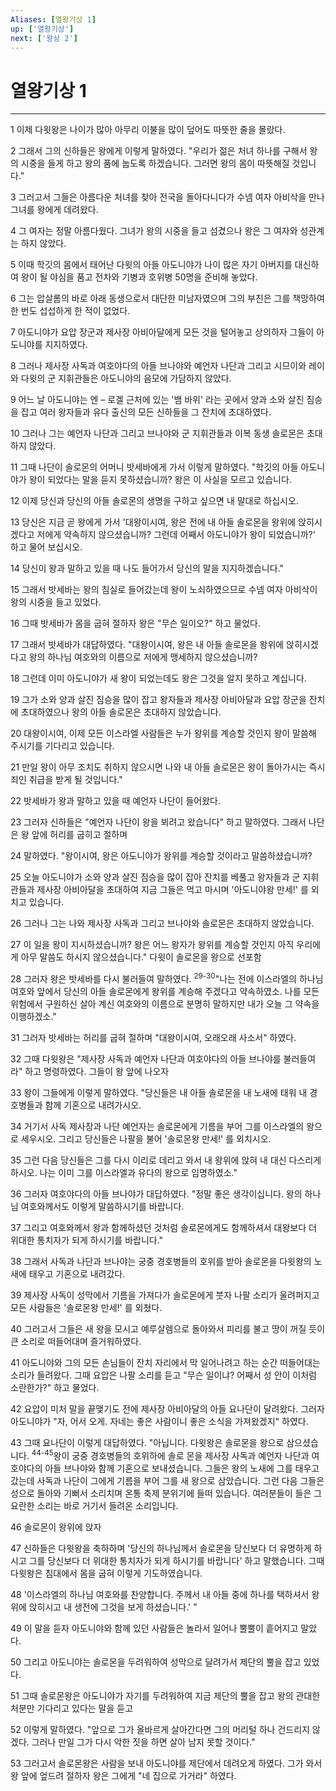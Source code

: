 ```yaml
---
Aliases: [열왕기상 1]
up: ['열왕기상']
next: ['왕상 2']
---
```

# 열왕기상 1

***


1 이제 다윗왕은 나이가 많아 아무리 이불을 많이 덮어도 따뜻한 줄을 몰랐다. 

2 그래서 그의 신하들은 왕에게 이렇게 말하였다. "우리가 젊은 처녀 하나를 구해서 왕의 시중을 들게 하고 왕의 품에 눕도록 하겠습니다. 그러면 왕의 몸이 따뜻해질 것입니다." 

3 그러고서 그들은 아름다운 처녀를 찾아 전국을 돌아다니다가 수넴 여자 아비삭을 만나 그녀를 왕에게 데려왔다. 

4 그 여자는 정말 아름다웠다. 그녀가 왕의 시중을 들고 섬겼으나 왕은 그 여자와 성관계는 하지 않았다. 

5 이때 학깃의 몸에서 태어난 다윗의 아들 아도니야가 나이 많은 자기 아버지를 대신하여 왕이 될 야심을 품고 전차와 기병과 호위병 50명을 준비해 놓았다. 

6 그는 압살롬의 바로 아래 동생으로서 대단한 미남자였으며 그의 부친은 그를 책망하여 한 번도 섭섭하게 한 적이 없었다. 

7 아도니야가 요압 장군과 제사장 아비아달에게 모든 것을 털어놓고 상의하자 그들이 아도니야를 지지하였다. 

8 그러나 제사장 사독과 여호야다의 아들 브나야와 예언자 나단과 그리고 시므이와 레이와 다윗의 군 지휘관들은 아도니야의 음모에 가담하지 않았다. 

9 어느 날 아도니야는 엔 – 로겔 근처에 있는 '뱀 바위' 라는 곳에서 양과 소와 살진 짐승을 잡고 여러 왕자들과 유다 출신의 모든 신하들을 그 잔치에 초대하였다. 

10 그러나 그는 예언자 나단과 그리고 브나야와 군 지휘관들과 이복 동생 솔로몬은 초대하지 않았다. 

11 그때 나단이 솔로몬의 어머니 밧세바에게 가서 이렇게 말하였다. "학깃의 아들 아도니야가 왕이 되었다는 말을 듣지 못하셨습니까? 왕은 이 사실을 모르고 있습니다. 

12 이제 당신과 당신의 아들 솔로몬의 생명을 구하고 싶으면 내 말대로 하십시오. 

13 당신은 지금 곧 왕에게 가서 '대왕이시여, 왕은 전에 내 아들 솔로몬을 왕위에 앉히시겠다고 저에게 약속하지 않으셨습니까? 그런데 어째서 아도니야가 왕이 되었습니까?' 하고 물어 보십시오. 

14 당신이 왕과 말하고 있을 때 나도 들어가서 당신의 말을 지지하겠습니다." 

15 그래서 밧세바는 왕의 침실로 들어갔는데 왕이 노쇠하였으므로 수넴 여자 아비삭이 왕의 시중을 들고 있었다. 

16 그때 밧세바가 몸을 굽혀 절하자 왕은 "무슨 일이오?" 하고 물었다. 

17 그래서 밧세바가 대답하였다. "대왕이시여, 왕은 내 아들 솔로몬을 왕위에 앉히시겠다고 왕의 하나님 여호와의 이름으로 저에게 맹세하지 않으셨습니까? 

18 그런데 이미 아도니야가 새 왕이 되었는데도 왕은 그것을 알지 못하고 계십니다. 

19 그가 소와 양과 살진 짐승을 많이 잡고 왕자들과 제사장 아비아달과 요압 장군을 잔치에 초대하였으나 왕의 아들 솔로몬은 초대하지 않았습니다. 

20 대왕이시여, 이제 모든 이스라엘 사람들은 누가 왕위를 계승할 것인지 왕이 말씀해 주시기를 기다리고 있습니다. 

21 만일 왕이 아무 조치도 취하지 않으시면 나와 내 아들 솔로몬은 왕이 돌아가시는 즉시 죄인 취급을 받게 될 것입니다." 

22 밧세바가 왕과 말하고 있을 때 예언자 나단이 들어왔다. 

23 그러자 신하들은 "예언자 나단이 왕을 뵈려고 왔습니다" 하고 말하였다. 그래서 나단은 왕 앞에 허리를 굽히고 절하며 

24 말하였다. "왕이시여, 왕은 아도니야가 왕위를 계승할 것이라고 말씀하셨습니까? 

25 오늘 아도니야가 소와 양과 살진 짐승을 많이 잡아 잔치를 베풀고 왕자들과 군 지휘관들과 제사장 아비아달을 초대하여 지금 그들은 먹고 마시며 '아도니야왕 만세!' 를 외치고 있습니다. 

26 그러나 그는 나와 제사장 사독과 그리고 브나야와 솔로몬은 초대하지 않았습니다. 

27 이 일을 왕이 지시하셨습니까? 왕은 어느 왕자가 왕위를 계승할 것인지 아직 우리에게 아무 말씀도 하시지 않으셨습니다." 다윗이 솔로몬을 왕으로 선포함 

28 그러자 왕은 밧세바를 다시 불러들여 말하였다. <sup class="versenum">29-30</sup>"나는 전에 이스라엘의 하나님 여호와 앞에서 당신의 아들 솔로몬에게 왕위를 계승해 주겠다고 약속하였소. 나를 모든 위험에서 구원하신 살아 계신 여호와의 이름으로 분명히 말하지만 내가 오늘 그 약속을 이행하겠소." 

31 그러자 밧세바는 허리를 굽혀 절하며 "대왕이시여, 오래오래 사소서" 하였다. 

32 그때 다윗왕은 "제사장 사독과 예언자 나단과 여호야다의 아들 브나야를 불러들여라" 하고 명령하였다. 그들이 왕 앞에 나오자 

33 왕이 그들에게 이렇게 말하였다. "당신들은 내 아들 솔로몬을 내 노새에 태워 내 경호병들과 함께 기혼으로 내려가시오. 

34 거기서 사독 제사장과 나단 예언자는 솔로몬에게 기름을 부어 그를 이스라엘의 왕으로 세우시오. 그리고 당신들은 나팔을 불어 '솔로몬왕 만세!' 를 외치시오. 

35 그런 다음 당신들은 그를 다시 이리로 데리고 와서 내 왕위에 앉혀 내 대신 다스리게 하시오. 나는 이미 그를 이스라엘과 유다의 왕으로 임명하였소." 

36 그러자 여호야다의 아들 브나야가 대답하였다. "정말 좋은 생각이십니다. 왕의 하나님 여호와께서도 이렇게 말씀하시기를 바랍니다. 

37 그리고 여호와께서 왕과 함께하셨던 것처럼 솔로몬에게도 함께하셔서 대왕보다 더 위대한 통치자가 되게 하시기를 바랍니다." 

38 그래서 사독과 나단과 브나야는 궁중 경호병들의 호위를 받아 솔로몬을 다윗왕의 노새에 태우고 기혼으로 내려갔다. 

39 제사장 사독이 성막에서 기름을 가져다가 솔로몬에게 붓자 나팔 소리가 울려퍼지고 모든 사람들은 '솔로몬왕 만세!' 를 외쳤다. 

40 그러고서 그들은 새 왕을 모시고 예루살렘으로 돌아와서 피리를 불고 땅이 꺼질 듯이 큰 소리로 떠들어대며 즐거워하였다. 

41 아도니야와 그의 모든 손님들이 잔치 자리에서 막 일어나려고 하는 순간 떠들어대는 소리가 들려왔다. 그때 요압은 나팔 소리를 듣고 "무슨 일이냐? 어째서 성 안이 이처럼 소란한가?" 하고 물었다. 

42 요압이 미처 말을 끝맺기도 전에 제사장 아비아달의 아들 요나단이 달려왔다. 그러자 아도니야가 "자, 어서 오게. 자네는 좋은 사람이니 좋은 소식을 가져왔겠지" 하였다. 

43 그때 요나단이 이렇게 대답하였다. "아닙니다. 다윗왕은 솔로몬을 왕으로 삼으셨습니다. <sup class="versenum">44-45</sup>왕이 궁중 경호병들의 호위하에 솔로 몬을 제사장 사독과 예언자 나단과 여호야다의 아들 브나야와 함께 기혼으로 보내셨습니다. 그들은 왕의 노새에 그를 태우고 갔는데 사독과 나단이 그에게 기름을 부어 그를 새 왕으로 삼았습니다. 그런 다음 그들은 성으로 돌아와 기뻐서 소리치며 온통 축제 분위기에 들떠 있습니다. 여러분들이 들은 그 요란한 소리는 바로 거기서 들려온 소리입니다. 

46 솔로몬이 왕위에 앉자 

47 신하들은 다윗왕을 축하하며 '당신의 하나님께서 솔로몬을 당신보다 더 유명하게 하시고 그를 당신보다 더 위대한 통치자가 되게 하시기를 바랍니다' 하고 말했습니다. 그때 다윗왕은 침대에서 몸을 굽혀 이렇게 기도하였습니다. 

48 '이스라엘의 하나님 여호와를 찬양합니다. 주께서 내 아들 중에 하나를 택하셔서 왕위에 앉히시고 내 생전에 그것을 보게 하셨습니다.' " 

49 이 말을 듣자 아도니야와 함께 있던 사람들은 놀라서 일어나 뿔뿔이 흩어지고 말았다. 

50 그리고 아도니야는 솔로몬을 두려워하여 성막으로 달려가서 제단의 뿔을 잡고 있었다. 

51 그때 솔로몬왕은 아도니야가 자기를 두려워하여 지금 제단의 뿔을 잡고 왕의 관대한 처분만 기다리고 있다는 말을 듣고 

52 이렇게 말하였다. "앞으로 그가 올바르게 살아간다면 그의 머리털 하나 건드리지 않겠다. 그러나 만일 그가 다시 악한 짓을 하면 살아 남지 못할 것이다." 

53 그러고서 솔로몬왕은 사람을 보내 아도니야를 제단에서 데려오게 하였다. 그가 와서 왕 앞에 엎드려 절하자 왕은 그에게 "네 집으로 가거라" 하였다.
